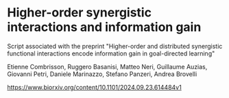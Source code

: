 # Higher-order synergistic interactions and information gain
Script associated with the preprint "Higher-order and distributed synergistic functional interactions encode information gain in goal-directed learning"

Etienne Combrisson, Ruggero Basanisi, Matteo Neri, Guillaume Auzias, Giovanni Petri, Daniele Marinazzo, Stefano Panzeri, Andrea Brovelli

https://www.biorxiv.org/content/10.1101/2024.09.23.614484v1
